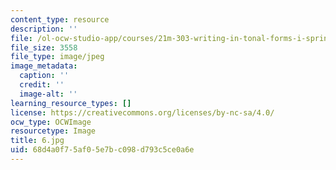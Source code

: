 ```yaml
---
content_type: resource
description: ''
file: /ol-ocw-studio-app/courses/21m-303-writing-in-tonal-forms-i-spring-2009/68d4a0f75af05e7bc098d793c5ce0a6e_6.jpg
file_size: 3558
file_type: image/jpeg
image_metadata:
  caption: ''
  credit: ''
  image-alt: ''
learning_resource_types: []
license: https://creativecommons.org/licenses/by-nc-sa/4.0/
ocw_type: OCWImage
resourcetype: Image
title: 6.jpg
uid: 68d4a0f7-5af0-5e7b-c098-d793c5ce0a6e
---
```

